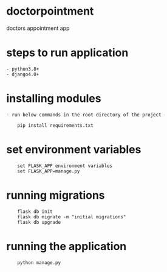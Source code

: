 # doctorpointment
doctors appointment app

# steps to run application
    - python3.8+
    - django4.0+

# installing modules
    - run below commands in the root directory of the project
```
    pip install requirements.txt
```

# set environment variables
```
    set FLASK_APP environment variables
    set FLASK_APP=manage.py
```

# running migrations
```
    flask db init
    flask db migrate -m "initial migrations"
    flask db upgrade
```

# running the application
```
    python manage.py
```
